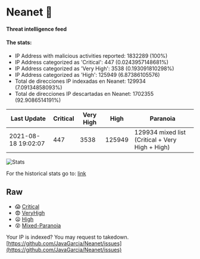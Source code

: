 # Neanet :hocho:
#### Threat intelligence feed
#### The stats:

- IP Address with malicious activities reported: 1832289 (100%)
- IP Address categorized as 'Critical':  447 (0.0243957148681%)
- IP Address categorized as 'Very High':  3538 (0.193091810298%)
- IP Address categorized as 'High':  125949 (6.87386105576)
- Total de direcciones IP indexadas en Neanet:  129934 (7.09134858093%)
- Total de direcciones IP descartadas en Neanet:  1702355 (92.9086514191%)

| Last Update | Critical | Very High | High | Paranoia |
| --- | --- | --- | --- | --- |
| 2021-08-18 19:02:07 | 447 | 3538 | 125949 | 129934 mixed list (Critical + Very High + High)|

![Stats](https://docs.google.com/spreadsheets/d/e/2PACX-1vSnaNMIXVabIpDJjufMlzH7poXnshF3mgd8Is1g9ytUEzVsP5my4Trn8f-xkoLLQ38xpL3HtmUexLo6/pubchart?oid=501124687&format=image)

For the historical stats go to: [link](/stats.csv)
## Raw
- :scream: [Critical](https://raw.githubusercontent.com/JavaGarcia/Neanet/master/blacklists/neanet_critical.txt)
- :fearful: [VeryHigh](https://raw.githubusercontent.com/JavaGarcia/Neanet/master/blacklists/neanet_veryHigh.txtt)
- :frowning: [High](https://raw.githubusercontent.com/JavaGarcia/Neanet/master/blacklists/neanet_high.txt)
- :dizzy_face: [Mixed-Paranoia](https://raw.githubusercontent.com/JavaGarcia/Neanet/master/blacklists/neanet_all.txt)


Your IP is indexed? You may request to takedown. [https://github.com/JavaGarcia/Neanet/issues](https://github.com/JavaGarcia/Neanet/issues)











































































































































































































































































































































































































































































































































































































































































































































































































































































































































































































































































































































































































































































































































































































































































































































































































































































































































































































































































































































































































































































































































































































































































































































































































































































































































































































































































































































































































































































































































































































































































































































































































































































































































































































































































































































































































































































































































































































































































































































































































































































































































































































































































































































































































































































































































































































































































































































































































































































































































































































































































































































































































































































































































































































































































































































































































































































































































































































































































































































































































































































































































































































































































































































































































































































































































































































































































































































































































































































































































































































































































































































































































































































































































































































































































































































































































































































































































































































































































































































































































































































































































































































































































































































































































































